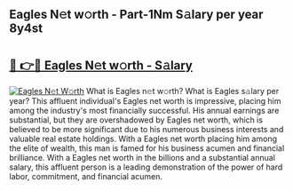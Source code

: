 ## Eagles N𝚎t w𝚘rth - Part-1Nm S𝚊lary per year 8y4st

# <h2><a href="http://gc3dppd.nevu.top/?p=Eagles">🔗 👉🔴 Eagles N𝚎t w𝚘rth - S𝚊lary</a></h2>

[![Eagles N𝚎t W𝚘rth](https://i.imgur.com/Oavwk0R.jpeg)](http://gc3dppd.nevu.top/?p=Eagles)
What is Eagles n𝚎t w𝚘rth? What is Eagles s𝚊lary per year?
This affluent individual's Eagles net worth is impressive, placing him among the industry's most financially successful. His annual earnings are substantial, but they are overshadowed by Eagles net worth, which is believed to be more significant due to his numerous business interests and valuable real estate holdings. With a Eagles net worth placing him among the elite of wealth, this man is famed for his business acumen and financial brilliance. With a Eagles net worth in the billions and a substantial annual salary, this affluent person is a leading demonstration of the power of hard labor, commitment, and financial acumen.
